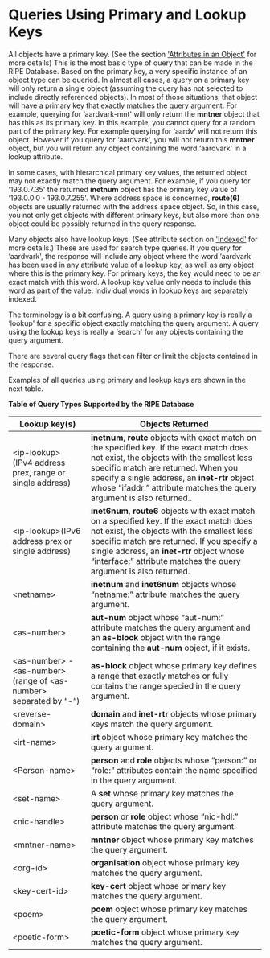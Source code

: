 # Queries Using Primary and Lookup Keys

All objects have a primary key. (See the section ['Attributes in an Object'](../03.RIPE-Database-Structure/07-Attributes-in-an-Object.md#attributes-in-an-object) for more details) This is the most basic type of query that can be made in the RIPE Database. Based on the primary key, a very specific instance of an object type can be queried. In almost all cases, a query on a primary key will only return a single object (assuming the query has not selected to include directly referenced objects). In most of those situations, that object will have a primary key that exactly matches the query argument. For example, querying for ‘aardvark-mnt' will only return the **mntner** object that has this as its primary key. In this example, you cannot query for a random part of the primary key. For example querying for ‘aardv' will not return this object. However if you query for ‘aardvark', you will not return this **mntner** object, but you will return any object containing the word ‘aardvark' in a lookup attribute.

In some cases, with hierarchical primary key values, the returned object may not exactly match the query argument. For example, if you query for ‘193.0.7.35' the returned **inetnum** object has the primary key value of ‘193.0.0.0 - 193.0.7.255'. Where address space is concerned, **route(6)** objects are usually returned with the address space object. So, in this case, you not only get objects with different primary keys, but also more than one object could be possibly returned in the query response.

Many objects also have lookup keys. (See attribute section on ['Indexed'](../03.RIPE-Database-Structure/09-Attribute-Properties.md#indexed) for more details.) These are used for search type queries. If you query for ‘aardvark', the response will include any object where the word ‘aardvark' has been used in any attribute value of a lookup key, as well as any object where this is the primary key. For primary keys, the key would need to be an exact match with this word. A lookup key value only needs to include this word as part of the value. Individual words in lookup keys are separately indexed.

The terminology is a bit confusing. A query using a primary key is really a ‘lookup' for a specific object exactly matching the query argument. A query using the lookup keys is really a ‘search' for any objects containing the query argument.

There are several query flags that can filter or limit the objects contained in the response.

Examples of all queries using primary and lookup keys are shown in the next table.

**Table of Query Types Supported by the RIPE Database**

| **Lookup key(s)**                                                                   | **Objects Returned**                                                                                                                                                                                                                                                                                          |
|-------------------------------------------------------------------------------------|---------------------------------------------------------------------------------------------------------------------------------------------------------------------------------------------------------------------------------------------------------------------------------------------------------------|
| &lt;ip-lookup&gt; (IPv4 address prex, range or single address)                      | **inetnum**, **route** objects with exact match on the specified key. If the exact match does not exist, the  objects with the smallest less specific match are  returned. When you specify a single address, an **inet-rtr** object whose “ifaddr:” attribute matches  the query argument is also returned.. |
| &lt;ip-lookup&gt;(IPv6 address prex  or single address)                             | **inet6num**, **route6** objects with exact match on a specified key. If the exact match does not exist, the objects with the smallest less specific match are returned. If you specify a single address, an **inet-rtr** object whose “interface:” attribute matches the query argument is also returned.    |
| &lt;netname&gt;                                                                     | **inetnum** and **inet6num** objects whose “netname:” attribute matches the query argument.                                                                                                                                                                                                                   |
| &lt;as-number&gt;                                                                   | **aut-num** object whose “aut-num:” attribute matches the query argument and an **as-block** object with the range containing the **aut-num** object, if it exists.                                                                                                                                           |
| &lt;as-number&gt; - &lt;as-number&gt; (range of &lt;as-number&gt; separated by “-“) | **as-block** object whose primary key defines a range that exactly matches or fully contains the range specied in the query argument.                                                                                                                                                                         |
| &lt;reverse-domain&gt;                                                              | **domain** and **inet-rtr** objects whose primary keys match the query argument.                                                                                                                                                                                                                              |
| &lt;irt-name&gt;                                                                    | **irt** object whose primary key matches the query argument.                                                                                                                                                                                                                                                  |
| &lt;Person-name&gt;                                                                 | **person** and **role** objects whose “person:” or “role:” attributes contain the name specified in the query argument.                                                                                                                                                                                       |
| &lt;set-name&gt;                                                                    | A **set** whose primary key matches the query argument.                                                                                                                                                                                                                                                       |
| &lt;nic-handle&gt;                                                                  | **person** or **role** object whose “nic-hdl:” attribute matches the query argument.                                                                                                                                                                                                                          |
| &lt;mntner-name&gt;                                                                 | **mntner** object whose primary key matches the query argument.                                                                                                                                                                                                                                               |
| &lt;org-id&gt;                                                                      | **organisation** object whose primary key matches the query argument.                                                                                                                                                                                                                                         |
| &lt;key-cert-id&gt;                                                                 | **key-cert** object whose primary key matches the query argument.                                                                                                                                                                                                                                             |
| &lt;poem&gt;                                                                        | **poem** object whose primary key matches the query argument.                                                                                                                                                                                                                                                 |
| &lt;poetic-form&gt;                                                                 | **poetic-form** object whose primary key matches the query argument.                                                                                                                                                                                                                                          |

